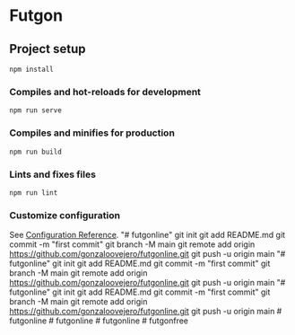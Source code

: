 # Futgon

## Project setup
```
npm install
```

### Compiles and hot-reloads for development
```
npm run serve
```

### Compiles and minifies for production
```
npm run build
```

### Lints and fixes files
```
npm run lint
```

### Customize configuration
See [Configuration Reference](https://cli.vuejs.org/config/).
"# futgonline"  git init git add README.md git commit -m "first commit" git branch -M main git remote add origin https://github.com/gonzaloovejero/futgonline.git git push -u origin main
"# futgonline"  git init git add README.md git commit -m "first commit" git branch -M main git remote add origin https://github.com/gonzaloovejero/futgonline.git git push -u origin main
"# futgonline"  git init git add README.md git commit -m "first commit" git branch -M main git remote add origin https://github.com/gonzaloovejero/futgonline.git git push -u origin main
#   f u t g o n l i n e  
 #   f u t g o n l i n e  
 #   f u t g o n l i n e  
 # futgonfree
